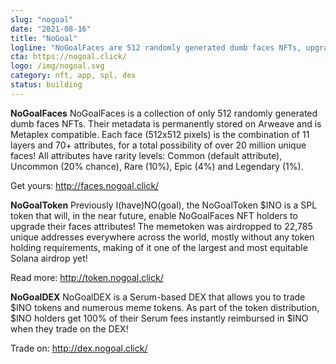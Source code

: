 ```yaml
---
slug: "nogoal"
date: "2021-08-16"
title: "NoGoal"
logline: "NoGoalFaces are 512 randomly generated dumb faces NFTs, upgradable with useless NoGoalTokens, that are tradable on the NoGoalDEX!"
cta: https://nogoal.click/
logo: /img/nogoal.svg
category: nft, app, spl, dex
status: building
---
```


<b>NoGoalFaces</b>
NoGoalFaces is a collection of only 512 randomly generated dumb faces NFTs. Their metadata is permanently stored on Arweave and is Metaplex compatible. Each face (512x512 pixels) is the combination of 11 layers and 70+ attributes, for a total possibility of over 20 million unique faces! All attributes have rarity levels: Common (default attribute), Uncommon (20% chance), Rare (10%), Epic (4%) and Legendary (1%).

Get yours: http://faces.nogoal.click/</br>

<b>NoGoalToken</b> 
Previously I(have)NO(goal), the NoGoalToken $INO is a SPL token that will, in the near future, enable NoGoalFaces NFT holders to upgrade their faces attributes! The memetoken was airdropped to 22,785 unique addresses everywhere across the world, mostly without any token holding requirements, making of it one of the largest and most equitable Solana airdrop yet!

Read more: http://token.nogoal.click/</br>

<b>NoGoalDEX</b>
NoGoalDEX is a Serum-based DEX that allows you to trade $INO tokens and numerous meme tokens. As part of the token distribution, $INO holders get 100% of their Serum fees instantly reimbursed in $INO when they trade on the DEX! 

Trade on: http://dex.nogoal.click/</br>

